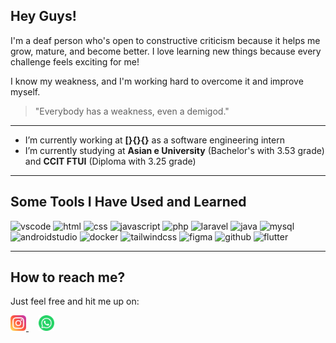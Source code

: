 ## Hey Guys!

I'm a deaf person who's open to constructive criticism because it helps me grow, mature, and become better. I love learning new things because every challenge feels exciting for me!

I know my weakness, and I'm working hard to overcome it and improve myself.

> "Everybody has a weakness, even a demigod."

---

- I’m currently working at **[}{}{}** as a software engineering intern  
- I’m currently studying at **Asian e University** (Bachelor's with 3.53 grade) and **CCIT FTUI** (Diploma with 3.25 grade)

---

## Some Tools I Have Used and Learned

<p align="left">
  <img src="https://cdn.jsdelivr.net/gh/devicons/devicon/icons/vscode/vscode-original.svg" alt="vscode" width="40" height="40"/>
  <img src="https://cdn.jsdelivr.net/gh/devicons/devicon/icons/html5/html5-original.svg" alt="html" width="40" height="40"/>
  <img src="https://cdn.jsdelivr.net/gh/devicons/devicon/icons/css3/css3-original.svg" alt="css" width="40" height="40"/>
  <img src="https://cdn.jsdelivr.net/gh/devicons/devicon/icons/javascript/javascript-original.svg" alt="javascript" width="40" height="40"/>
  <img src="https://cdn.jsdelivr.net/gh/devicons/devicon/icons/php/php-original.svg" alt="php" width="40" height="40"/>
  <img src="https://cdn.jsdelivr.net/gh/devicons/devicon/icons/laravel/laravel-original.svg" alt="laravel" width="40" height="40"/>
  <img src="https://cdn.jsdelivr.net/gh/devicons/devicon/icons/java/java-original.svg" alt="java" width="40" height="40"/>
  <img src="https://cdn.jsdelivr.net/gh/devicons/devicon/icons/mysql/mysql-original.svg" alt="mysql" width="40" height="40"/>
  <img src="https://cdn.jsdelivr.net/gh/devicons/devicon/icons/androidstudio/androidstudio-original.svg" alt="androidstudio" width="40" height="40"/>
  <img src="https://cdn.jsdelivr.net/gh/devicons/devicon/icons/docker/docker-original.svg" alt="docker" width="40" height="40"/>
  <img src="https://cdn.jsdelivr.net/gh/devicons/devicon/icons/tailwindcss/tailwindcss-original.svg" alt="tailwindcss" width="40" height="40"/>
  <img src="https://cdn.jsdelivr.net/gh/devicons/devicon/icons/figma/figma-original.svg" alt="figma" width="40" height="40"/>
  <img src="https://cdn.jsdelivr.net/gh/devicons/devicon/icons/github/github-original.svg" alt="github" width="40" height="40"/>
  <img src="https://cdn.jsdelivr.net/gh/devicons/devicon/icons/flutter/flutter-original.svg" alt="flutter" width="40" height="40"/>
</p>

---

## How to reach me?
<p>Just feel free and hit me up on: </p>
<a href="https://www.instagram.com/mhmd.azhaar/">
  <img src="https://raw.githubusercontent.com/jon-ajaa/jon-ajaa/main/images/instagram.svg" alt="Instagram" width="25px"/>
</a>&nbsp;
<a href="https://www.linkedin.com/in/muhammadazharnajib-jonaja/>
  <img src="https://raw.githubusercontent.com/jon-ajaa/jon-ajaa/main/images/linkedin.svg" alt="LinkedIn" width="25px"/>
</a>&nbsp;
<a href="https://api.whatsapp.com/send?phone=6285819452096&text=Hi%2C%20i%20want%20to%20know%20more%20about%20you!">
  <img src="https://raw.githubusercontent.com/jon-ajaa/jon-ajaa/main/images/whatsapp.svg" alt="WhatsApp" width="25px"/>
</a>
